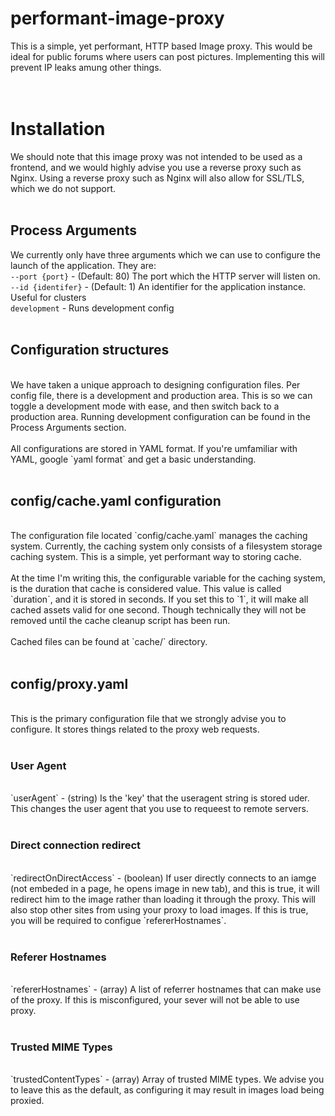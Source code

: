 # performant-image-proxy
This is a simple, yet performant, HTTP based Image proxy. This would be ideal for public forums where users can post pictures. Implementing this will prevent IP leaks amung other things.
</br></br></br>


# Installation
We should note that this image proxy was not intended to be used as a frontend, and we would highly advise you use a reverse proxy such as Nginx. Using a reverse proxy such as Nginx will also allow for SSL/TLS, which we do not support.
</br></br>

## Process Arguments
We currently only have three arguments which we can use to configure the launch of the application. They are:
</br>
`--port {port}` - (Default: 80) The port which the HTTP server will listen on.
</br>
`--id {identifer}` - (Default: 1) An identifier for the application instance. Useful for clusters
</br>
`development` - Runs development config
</br></br>

## Configuration structures
</br>
We have taken a unique approach to designing configuration files. Per config file, there is a development and production area. This is so we can toggle a development mode with ease, and then switch back to a production area. Running development configuration can be found in the Process Arguments section.
</br></br>
All configurations are stored in YAML format. If you're umfamiliar with YAML, google `yaml format` and get a basic understanding.
</br></br>

## config/cache.yaml configuration
</br>
The configuration file located `config/cache.yaml` manages the caching system. Currently, the caching system only consists of a filesystem storage caching system. This is a simple, yet performant way to storing cache.
</br></br>
At the time I'm writing this, the configurable variable for the caching system, is the duration that cache is considered value. This value is called `duration`, and it is stored in seconds. If you set this to `1`, it will make all cached assets valid for one second. Though technically they will not be removed until the cache cleanup script has been run.
</br></br>
Cached files can be found at `cache/` directory.
</br></br>

## config/proxy.yaml
</br>
This is the primary configuration file that we strongly advise you to configure. It stores things related to the proxy web requests.
</br></br>

### User Agent
</br>
`userAgent` - (string) Is the 'key' that the useragent string is stored uder. This changes the user agent that you use to requeest to remote servers.
</br></br>

### Direct connection redirect
</br>
`redirectOnDirectAccess` - (boolean) If user directly connects to an iamge (not embeded in a page, he opens image in new tab), and this is true, it will redirect him to the image rather than loading it through the proxy. This will also stop other sites from using your proxy to load images. If this is true, you will be required to configue `refererHostnames`.
</br></br>

### Referer Hostnames
</br>
`refererHostnames` - (array) A list of referrer hostnames that can make use of the proxy. If this is misconfigured, your sever will not be able to use proxy.
</br></br>

### Trusted MIME Types
</br>
`trustedContentTypes` - (array) Array of trusted MIME types. We advise you to leave this as the default, as configuring it may result in images load being proxied.
</br></br>
